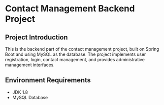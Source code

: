 # Contact Management Backend Project

## Project Introduction
This is the backend part of the contact management project, built on Spring Boot and using MySQL as the database. The project implements user registration, login, contact management, and provides administrative management interfaces.

## Environment Requirements
- JDK 1.8
- MySQL Database
